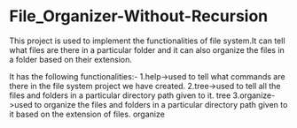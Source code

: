 # File_Organizer-Without-Recursion
This project is used to implement the functionalities of file system.It can tell what files are there in a particular folder and it can also organize the files in a folder based on their extension. 

It has the following functionalities:-
1.help->used to tell what commands are there in the file system project we have created.
2.tree->used to tell all the files and folders in a particular directory path given to it. tree<pathname>
3.organize->used to organize the files and folders in a particular directory path given to it based on the extension of files. organize<pathname>
